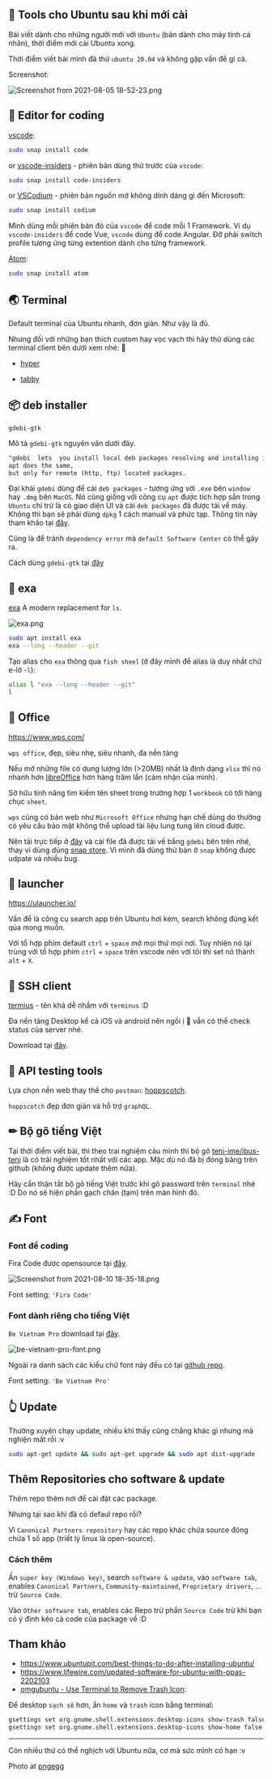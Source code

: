 ## 🐧 Tools cho Ubuntu sau khi mới cài

Bài viết dành cho những người mới với `Ubuntu` (bản dành cho máy tính cá nhân), thời điểm mới cài Ubuntu xong.

Thời điểm viết bài mình đã thử `ubuntu 20.04` và không gặp vấn đề gì cả.

Screenshot:

![Screenshot from 2021-08-05 18-52-23.png](https://cdn.hashnode.com/res/hashnode/image/upload/v1628164537816/JczTdfmds.png)

## 📓 Editor for coding

[vscode](https://code.visualstudio.com/):

```sh
sudo snap install code
```

or [vscode-insiders](https://code.visualstudio.com/insiders/) - phiên bản dùng thử trước của `vscode`:

```sh
sudo snap install code-insiders
```

or [VSCodium](https://vscodium.com/) - phiên bản nguồn mở không dính dáng gì đến Microsoft:

```sh
sudo snap install codium
```

Mình dùng mỗi phiên bản đó của `vscode` để code mỗi 1 Framework. Ví dụ `vscode-insiders` để code Vue, `vscode` dùng để code Angular. Đỡ phải switch profile tương ứng từng extention dành cho từng framework.

[Atom](https://atom.io/):

```sh
sudo snap install atom
```

## 🌏 Terminal

Default terminal của Ubuntu nhanh, đơn giản. Như vậy là đủ.

Nhưng đối với những bạn thích custom hay vọc vạch thì hãy thử dùng các terminal client bên dưới xem nhé: 🌂

- [hyper](https://hyper.is/)

- [tabby](https://tabby.sh/)

## 📦 deb installer

`gdebi-gtk`

Mô tả `gdebi-gtk` nguyên văn dưới đây.

```txt
"gdebi  lets  you install local deb packages resolving and installing its dependencies.
apt does the same,
but only for remote (http, ftp) located packages.
```

Đại khái `gdebi` dùng để cài `deb packages` - tương ứng với `.exe` bên `window` hay `.dmg` bên `MacOS`. Nó cũng giống với công cụ `apt` được tích hợp sẵn trong `Ubuntu` chỉ trừ là có giao diện UI và cài `deb packages` đã được tải về máy. Không thì bạn sẽ phải dùng `dpkg` 1 cách manual và phức tạp. Thông tin này tham khảo tại [đây](https://itsfoss.com/install-deb-files-ubuntu/).

Cũng là để tránh `dependency error` mà `default Software Center` có thể gây ra.

Cách dùng `gdebi-gtk` tại [đây](https://itsfoss.com/gdebi-default-ubuntu-software-center/)

## 🌈 exa

[exa](https://the.exa.website/) A modern replacement for `ls`.

![exa.png](https://cdn.hashnode.com/res/hashnode/image/upload/v1628595995985/GKmnpBAY-.png)

```sh
sudo apt install exa
exa --long --header --git
```

Tạo alias cho `exa` thông qua `fish sheel` (ở đây mình để alias là duy nhất chữ e-lờ -`l`):

```sh
alias l "exa --long --header --git"
l
```

## 🏢 Office

<https://www.wps.com/>

`wps office`, đẹp, siêu nhẹ, siêu nhanh, đa nền tảng

Nếu mở những file có dung lượng lớn (>20MB) nhất là định dạng `xlsx` thì nó nhanh hơn [libreOffice](https://www.libreoffice.org/) hơn hàng trăm lần (cảm nhận của mình).

Sở hữu tính năng tìm kiếm tên sheet trong trường hợp 1 `workbook` có tới hàng chục `sheet`.

`wps` cũng có bản web như `Microsoft Office` nhưng hạn chế dùng do thường có yêu cầu bảo mật không thể upload tài liệu lung tung lên cloud được.

Nên tải trực tiếp ở [đây](https://linux.wps.com/) và cài file đã được tải về bằng `gdebi` bên trên nhé, thay vì dùng dùng [snap store](https://snapcraft.io/store). Vì mình đã dùng thử bản ở `snap` không được udpate và nhiều bug.

## 📂 launcher

<https://ulauncher.io/>

Vấn đề là công cụ search app trên Ubuntu hơi kém, search không đúng kết qủa mong muốn.

Với tổ hợp phím default `ctrl` + `space` mở mọi thứ mọi nơi. Tuy nhiên nó lại trùng với tổ hợp phím `ctrl` + `space` trên vscode nên với tôi thì set nó thành `alt` + `X`.

## 🐚 SSH client

[termius](https://termius.com/) - tên khá dễ nhầm với `terminus` :D

Đa nền tảng Desktop kể cả iOS và android nên ngồi ị 🍰 vẫn có thể check status của server nhé.

Download tại [đây](https://termius.com/linux).

## 🚀 API testing tools

Lựa chọn nền web thay thế cho `postman`: [hoppscotch](https://hoppscotch.io/).

`hoppscotch` đẹp đơn giản và hỗ trợ `graphQL`.

## ✏ Bộ gõ tiếng Việt

Tại thời điểm viết bài, thì theo trai nghiệm cảu mình thì bộ gõ [teni-ime/ibus-teni](https://github.com/teni-ime/ibus-teni) là có trải nghiệm tốt nhất với các app. Mặc dù nó đã bị đóng băng trên github (không được update thêm nữa).

Hãy cần thận tắt bộ gõ tiếng Việt trước khi gõ password trên `terminal` nhé :D Do nó sẽ hiện phần gạch chân (tạm) trên màn hình đó.

## ✍️ Font

### Font để coding

Fira Code được opensource tại [đây](https://github.com/tonsky/FiraCode).

![Screenshot from 2021-08-10 18-35-18.png](https://cdn.hashnode.com/res/hashnode/image/upload/v1628595347994/HPGfgH-S2.png)

Font setting: `'Fira Code'`

### Font dành riêng cho tiếng Việt

`Be Vietnam Pro` download tại [đây](https://github.com/bettergui/BeVietnamPro/blob/main/fonts/ttf/BeVietnamPro-Regular.ttf).

![be-vietnam-pro-font.png](https://cdn.hashnode.com/res/hashnode/image/upload/v1628595376936/HJxVNLc9N.png)

Ngoài ra danh sách các kiểu chữ font này đều có tại [github repo](https://github.com/bettergui/BeVietnamPro).

Font setting: `'Be Vietnam Pro'`

## 👆 Update

Thường xuyên chạy update, nhiều khi thấy cũng chẳng khác gì nhưng mà nghiện mất rồi :v

```sh
sudo apt-get update && sudo apt-get upgrade && sudo apt dist-upgrade
```

## Thêm Repositories cho software & update

Thêm repo thêm nơi để cài đặt các package.

Nhưng tại sao khi đã có defaul repo rồi?

Vì `Canonical Partners repository` hay các repo khác chứa source đóng chứa 1 số app (triết lý linux là open-source).

### Cách thêm

Ấn `super key (Windows key)`, search `software & update`, vào `software tab`, enables `Canonical Partners`, `Community-maintained`, `Proprietary drivers`, ... trừ `Source Code`.

Vào `Other software tab`, enables các Repo trừ phần `Source Code` trừ khi bạn có ý định kéo cả code của package về :D

## Tham khảo

- <https://www.ubuntupit.com/best-things-to-do-after-installing-ubuntu/>
- <https://www.lifewire.com/updated-software-for-ubuntu-with-ppas-2202103>
- [omgubuntu - Use Terminal to Remove Trash Icon](https://www.omgubuntu.co.uk/2020/03/remove-trash-from-desktop-ubuntu):

Để desktop `sạch sẽ` hơn, ẩn `home` và `trash` icon bằng terminal:

```sh
gsettings set org.gnome.shell.extensions.desktop-icons show-trash false
gsettings set org.gnome.shell.extensions.desktop-icons show-home false
```

---

Còn nhiều thứ có thể nghịch với Ubuntu nữa, cơ mà sức mình có hạn :v

Photo at [pngegg](https://www.pngegg.com/en/png-zfazu)